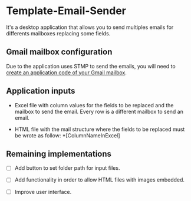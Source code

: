 # Template-Email-Sender

It's a desktop application that allows you to send multiples emails for differents mailboxes replacing some fields.

## Gmail mailbox configuration

Due to the application uses STMP to send the emails, you will need to [create an application code of your Gmail mailbox](https://support.google.com/mail/answer/185833?hl=en).

## Application inputs

- Excel file with column values for the fields to be replaced and the mailbox to send the email.
Every row is a different mailbox to send an email.

- HTML file with the mail structure where the fields to be replaced must be wrote as follow: *[ColumnNameInExcel]

## Remaining implementations

- [ ] Add button to set folder path for input files.

- [ ] Add functionality in order to allow  HTML files with images embedded.

- [ ] Improve user interface.

